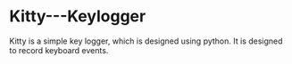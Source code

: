 # Kitty---Keylogger
Kitty is a simple key logger, which is designed using python. It is designed to record keyboard events.
